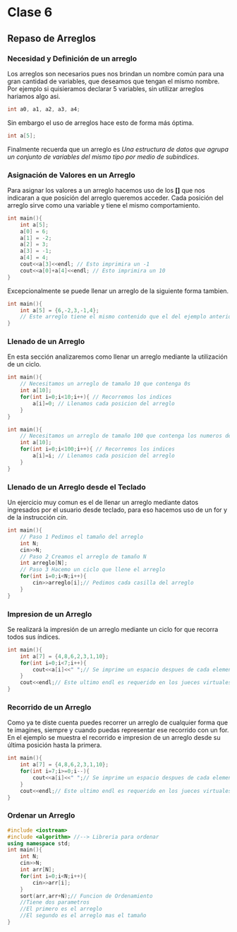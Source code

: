 # Clase 6
## Repaso de Arreglos
### Necesidad y Definición de un arreglo
Los arreglos son necesarios pues nos brindan un nombre común para una gran cantidad de variables, que deseamos que tengan el mismo nombre. <br>
Por ejemplo si quisieramos declarar 5 variables, sin utilizar arreglos hariamos algo asi. <br>
```cpp
int a0, a1, a2, a3, a4;
```
Sin embargo el uso de arreglos hace esto de forma más óptima. 
```cpp
int a[5];
```
Finalmente recuerda que un arreglo es *Una estructura de datos que agrupa un conjunto de variables del mismo tipo por medio de subindices*.
### Asignación de Valores en un Arreglo
Para asignar los valores a un arreglo hacemos uso de los **[]** que nos indicaran a que posición del arreglo queremos acceder. Cada posición del arreglo sirve como una variable y tiene el mismo comportamiento.
```cpp
int main(){
	int a[5];
	a[0] = 6;
	a[1] = -2;
	a[2] = 3;
	a[3] = -1;
	a[4] = 4;
	cout<<a[3]<<endl; // Esto imprimira un -1
	cout<<a[0]+a[4]<<endl; // Esto imprimira un 10
}
```
Excepcionalmente se puede llenar un arreglo de la siguiente forma tambien. 
```cpp
int main(){
	int a[5] = {6,-2,3,-1,4};
	// Este arreglo tiene el mismo contenido que el del ejemplo anterior.
}
```
### Llenado de un Arreglo
En esta sección analizaremos como llenar un arreglo mediante la utilización de un ciclo.
```cpp
int main(){
	// Necesitamos un arreglo de tamaño 10 que contenga 0s
	int a[10];
	for(int i=0;i<10;i++){ // Recorremos los indices
		a[i]=0; // Llenamos cada posicion del arreglo
	}
}
```
```cpp
int main(){
	// Necesitamos un arreglo de tamaño 100 que contenga los numeros del 0 al 99
	int a[10];
	for(int i=0;i<100;i++){ // Recorremos los indices
		a[i]=i; // Llenamos cada posicion del arreglo
	}
}
```
### Llenado de un Arreglo desde el Teclado
Un ejercicio muy comun es el de llenar un arreglo mediante datos ingresados por el usuario desde teclado, para eso hacemos uso de un for y de la instrucción *cin*.
```cpp
int main(){
	// Paso 1 Pedimos el tamaño del arreglo
	int N;
	cin>>N; 
	// Paso 2 Creamos el arreglo de tamaño N
	int arreglo[N];
	// Paso 3 Hacemo un ciclo que llene el arreglo
	for(int i=0;i<N;i++){
		cin>>arreglo[i];// Pedimos cada casilla del arreglo
	}
}
```
### Impresion de un Arreglo
Se realizará la impresión de un arreglo mediante un ciclo for que recorra todos sus índices.
```cpp
int main(){
	int a[7] = {4,8,6,2,3,1,10};
	for(int i=0;i<7;i++){
		cout<<a[i]<<" ";// Se imprime un espacio despues de cada elemento
	}
	cout<<endl;// Este ultimo endl es requerido en los jueces virtuales
}
```
### Recorrido de un Arreglo
Como ya te diste cuenta puedes recorrer un arreglo de cualquier forma que te imagines, siempre y cuando puedas representar ese recorrido con un for. <br>
En el ejemplo se muestra el recorrido e impresion de un arreglo desde su última posición hasta la primera.
```cpp
int main(){
	int a[7] = {4,8,6,2,3,1,10};
	for(int i=7;i>=0;i--){
		cout<<a[i]<<" ";// Se imprime un espacio despues de cada elemento
	}
	cout<<endl;// Este ultimo endl es requerido en los jueces virtuales	
}
```
### Ordenar un Arreglo
```cpp
#include <iostream>
#include <algorithm> //--> Libreria para ordenar
using namespace std;
int main(){
	int N;
	cin>>N;
	int arr[N];
	for(int i=0;i<N;i++){
		cin>>arr[i];
	}
	sort(arr,arr+N);// Funcion de Ordenamiento
	//Tiene dos parametros
	//El primero es el arreglo
	//El segundo es el arreglo mas el tamaño
}
```
